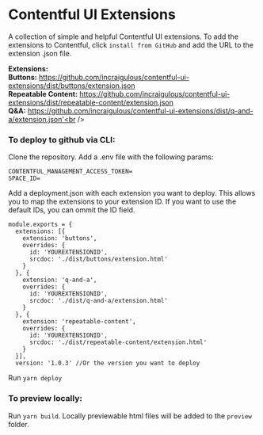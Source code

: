 # Contentful UI Extensions

A collection of simple and helpful Contentful UI extensions. To add the extensions to Contentful, click `install from GitHub` and add the URL to the extension .json file.  

**Extensions:** <br />
**Buttons:** https://github.com/incraigulous/contentful-ui-extensions/dist/buttons/extension.json<br />
**Repeatable Content:** https://github.com/incraigulous/contentful-ui-extensions/dist/repeatable-content/extension.json<br />
**Q&A:** https://github.com/incraigulous/contentful-ui-extensions/dist/q-and-a/extension.json'<br />

### To deploy to github via CLI: 
Clone the repository. Add a .env file with the following params: 

```
CONTENTFUL_MANAGEMENT_ACCESS_TOKEN=
SPACE_ID=
```

Add a deployment.json with each extension you want to deploy. This allows you to map the extensions to your extension ID.
If you want to use the default IDs, you can ommit the ID field.

```
module.exports = {
  extensions: [{
    extension: 'buttons',
    overrides: {
      id: 'YOUREXTENSIONID',
      srcdoc: './dist/buttons/extension.html'
    }
  }, {
    extension: 'q-and-a',
    overrides: {
      id: 'YOUREXTENSIONID',
      srcdoc: './dist/q-and-a/extension.html'
    }
  }, {
    extension: 'repeatable-content',
    overrides: {
      id: 'YOUREXTENSIONID',
      srcdoc: './dist/repeatable-content/extension.html'
    }
  }],
  version: '1.0.3' //Or the version you want to deploy
```

Run `yarn deploy`

### To preview locally: 

Run `yarn build`. Locally previewable html files will be added to the `preview` folder.
